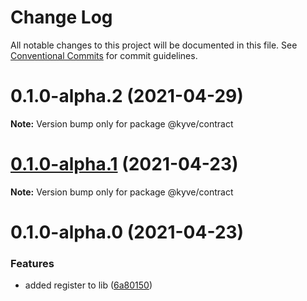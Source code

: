 # Change Log

All notable changes to this project will be documented in this file.
See [Conventional Commits](https://conventionalcommits.org) for commit guidelines.

# 0.1.0-alpha.2 (2021-04-29)

**Note:** Version bump only for package @kyve/contract

# [0.1.0-alpha.1](https://github.com/KYVENetwork/contract/compare/@kyve/contract@0.1.0-alpha.0...@kyve/contract@0.1.0-alpha.1) (2021-04-23)

**Note:** Version bump only for package @kyve/contract

# 0.1.0-alpha.0 (2021-04-23)

### Features

- added register to lib ([6a80150](https://github.com/KYVENetwork/contract/commit/6a80150c14999069aa5d6907e59e52c3f0f18266))
